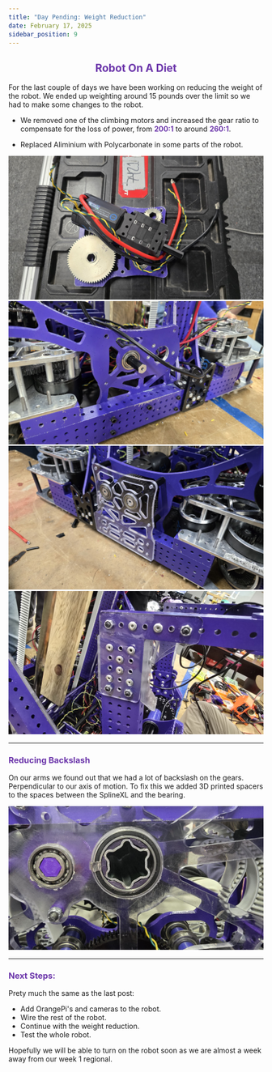 ```yaml
---
title: "Day Pending: Weight Reduction"
date: February 17, 2025
sidebar_position: 9
---
```


<div align="center">

## <b><span style="color:#6b35aa">Robot On A Diet</span></b>

</div>

For the last couple of days we have been working on reducing the weight of the robot. We ended up weighting around 15 pounds over the limit so we had to make some changes to the robot.

- We removed one of the climbing motors and increased the gear ratio to compensate for the loss of power, from <b><span style="color:#6b35aa">200:1</span></b> to around <b><span style="color:#6b35aa">260:1</span></b>.

- Replaced Aliminium with Polycarbonate in some parts of the robot.
<div align="center">

![Weight Reduction](Weight-Removed.jpg)
![Weight Reduction](Weight-Removed-2.jpg)
![Weight Reduction](Weight-Removed-1.jpg)
![Weight Reduction](Weight-Removed-3.jpg)

</div>

<hr>

### <b><span style="color:#6b35aa">Reducing Backslash</span></b>

On our arms we found out that we had a lot of backslash on the gears. Perpendicular to our axis of motion. To fix this we added 3D printed spacers to the spaces between the SplineXL and the bearing.

<div align="center">

![SplineXL](Spline-Filler.jpg)

</div>

<hr>

### <b><span style="color:#6b35aa">Next Steps:</span></b>

Prety much the same as the last post:

- Add OrangePi's and cameras to the robot.
- Wire the rest of the robot.
- Continue with the weight reduction.
- Test the whole robot.

Hopefully we will be able to turn on the robot soon as we are almost a week away from our week 1 regional.
